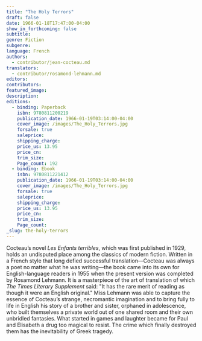 ```yaml
---
title: "The Holy Terrors"
draft: false
date: 1966-01-18T17:47:00-04:00
show_in_forthcoming: false
subtitle:
genre: Fiction
subgenre:
language: French
authors:
  - contributor/jean-cocteau.md
translators:
  - contributor/rosamond-lehmann.md
editors:
contributors:
featured_image:
description:
editions:
  - binding: Paperback
    isbn: 9780811200219
    publication_date: 1966-01-19T03:14:00-04:00
    cover_image: /images/The_Holy_Terrors.jpg
    forsale: true
    saleprice:
    shipping_charge:
    price_us: 13.95
    price_cn:
    trim_size:
    Page_count: 192
  - binding: Ebook
    isbn: 9780811221412
    publication_date: 1966-01-19T03:14:00-04:00
    cover_image: /images/The_Holy_Terrors.jpg
    forsale: true
    saleprice:
    shipping_charge:
    price_us: 13.95
    price_cn:
    trim_size:
    Page_count:
_slug: the-holy-terrors
---
```


Cocteau’s novel _Les Enfants terribles_, which was first published in 1929, holds an undisputed place among the classics of modern fiction. Written in a French style that long defied successful translation––Cocteau was always a poet no matter what he was writing––the book came into its own for English-language readers in 1955 when the present version was completed by Rosamond Lehmann. It is a masterpiece of the art of translation of which _The Times Literary Supplement_ said: "It has the rare merit of reading as though it were an English original." Miss Lehmann was able to capture the essence of Cocteau’s strange, necromantic imagination and to bring fully to life in English his story of a brother and sister, orphaned in adolescence, who built themselves a private world out of one shared room and their own unbridled fantasies. What started in games and laughter became for Paul and Elisabeth a drug too magical to resist. The crime which finally destroyed them has the inevitability of Greek tragedy.

